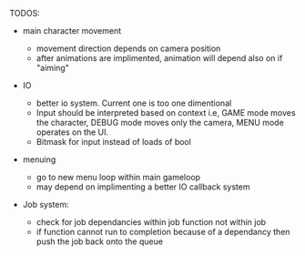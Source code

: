 TODOS:

- main character movement
	- movement direction depends on camera position
	- after animations are implimented, animation will depend also on if "aiming"

- IO
	- better io system. Current one is too one dimentional
	- Input should be interpreted based on context i.e, GAME mode moves the character, DEBUG mode moves only the camera, MENU mode operates on the UI.
	- Bitmask for input instead of loads of bool

- menuing
	- go to new menu loop within main gameloop
	- may depend on implimenting a better IO callback system

- Job system:
	- check for job dependancies within job function not within job
	- if function cannot run to completion because of a dependancy then push the job back onto the queue
